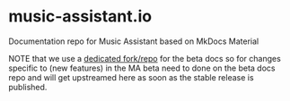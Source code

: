# music-assistant.io
Documentation repo for Music Assistant based on MkDocs Material

NOTE that we use a [dedicated fork/repo](https://github.com/music-assistant/beta.music-assistant.io) for the beta docs so for changes specific to (new features) in the MA beta need to done on the beta docs repo and will get upstreamed here as soon as the stable release is published.
